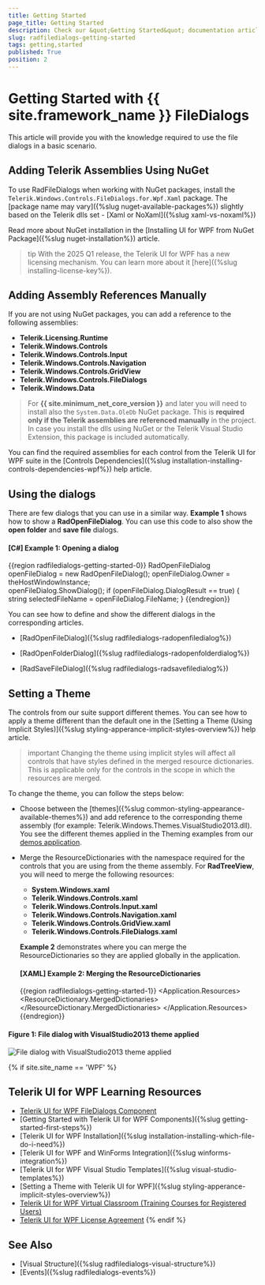 ```yaml
---
title: Getting Started
page_title: Getting Started
description: Check our &quot;Getting Started&quot; documentation article for the RadFileDialogs {{ site.framework_name }} control.
slug: radfiledialogs-getting-started
tags: getting,started
published: True
position: 2
---
```


# Getting Started with {{ site.framework_name }} FileDialogs

This article will provide you with the knowledge required to use the file dialogs in a basic scenario.

## Adding Telerik Assemblies Using NuGet

To use RadFileDialogs when working with NuGet packages, install the `Telerik.Windows.Controls.FileDialogs.for.Wpf.Xaml` package. The [package name may vary]({%slug nuget-available-packages%}) slightly based on the Telerik dlls set - [Xaml or NoXaml]({%slug xaml-vs-noxaml%})

Read more about NuGet installation in the [Installing UI for WPF from NuGet Package]({%slug nuget-installation%}) article.

>tip With the 2025 Q1 release, the Telerik UI for WPF has a new licensing mechanism. You can learn more about it [here]({%slug installing-license-key%}).

## Adding Assembly References Manually

If you are not using NuGet packages, you can add a reference to the following assemblies:

* __Telerik.Licensing.Runtime__
* __Telerik.Windows.Controls__
* __Telerik.Windows.Controls.Input__
* __Telerik.Windows.Controls.Navigation__
* __Telerik.Windows.Controls.GridView__
* __Telerik.Windows.Controls.FileDialogs__
* __Telerik.Windows.Data__

>For __{{ site.minimum_net_core_version }}__ and later you will need to install also the `System.Data.OleDb` NuGet package. This is __required only if the Telerik assemblies are referenced manually__ in the project. In case you install the dlls using NuGet or the Telerik Visual Studio Extension, this package is included automatically.

You can find the required assemblies for each control from the Telerik UI for WPF suite in the [Controls Dependencies]({%slug installation-installing-controls-dependencies-wpf%}) help article.

## Using the dialogs

There are few dialogs that you can use in a similar way. __Example 1__ shows how to show a __RadOpenFileDialog__. You can use this code to also show the __open folder__ and __save file__ dialogs.

#### __[C#] Example 1: Opening a dialog__ 
{{region radfiledialogs-getting-started-0}}
	RadOpenFileDialog openFileDialog = new RadOpenFileDialog();	
	openFileDialog.Owner = theHostWindowInstance;	
	openFileDialog.ShowDialog();
	if (openFileDialog.DialogResult == true)
	{
		string selectedFileName = openFileDialog.FileName;
	}
{{endregion}}

You can see how to define and show the different dialogs in the corresponding articles.

* [RadOpenFileDialog]({%slug radfiledialogs-radopenfiledialog%})

* [RadOpenFolderDialog]({%slug radfiledialogs-radopenfolderdialog%})

* [RadSaveFileDialog]({%slug radfiledialogs-radsavefiledialog%})

## Setting a Theme

The controls from our suite support different themes. You can see how to apply a theme different than the default one in the [Setting a Theme (Using Implicit Styles)]({%slug styling-apperance-implicit-styles-overview%}) help article.

>important Changing the theme using implicit styles will affect all controls that have styles defined in the merged resource dictionaries. This is applicable only for the controls in the scope in which the resources are merged. 

To change the theme, you can follow the steps below:
* Choose between the [themes]({%slug common-styling-appearance-available-themes%}) and add reference to the corresponding theme assembly (for example: Telerik.Windows.Themes.VisualStudio2013.dll). You see the different themes applied in the Theming examples from our [demos application](https://demos.telerik.com/wpf/).

* Merge the ResourceDictionaries with the namespace required for the controls that you are using from the theme assembly. For __RadTreeView__, you will need to merge the following resources:
	* __System.Windows.xaml__
	* __Telerik.Windows.Controls.xaml__
	* __Telerik.Windows.Controls.Input.xaml__
	* __Telerik.Windows.Controls.Navigation.xaml__
	* __Telerik.Windows.Controls.GridView.xaml__
	* __Telerik.Windows.Controls.FileDialogs.xaml__	

	__Example 2__ demonstrates where you can merge the ResourceDictionaries so they are applied globally in the application.
	
	#### __[XAML] Example 2: Merging the ResourceDictionaries__  
	{{region radfiledialogs-getting-started-1}}
		<Application x:Class="MyTestApplication.App"
				 xmlns="http://schemas.microsoft.com/winfx/2006/xaml/presentation"
				 xmlns:x="http://schemas.microsoft.com/winfx/2006/xaml"
				 StartupUri="MainWindow.xaml">
			<Application.Resources>
				<ResourceDictionary>
					<ResourceDictionary.MergedDictionaries>
						<ResourceDictionary Source="/Telerik.Windows.Themes.VisualStudio2013;component/Themes/Telerik.Windows.Controls.xaml" />
						<ResourceDictionary Source="/Telerik.Windows.Themes.VisualStudio2013;component/Themes/Telerik.Windows.Controls.Input.xaml" />
						<ResourceDictionary Source="/Telerik.Windows.Themes.VisualStudio2013;component/Themes/Telerik.Windows.Controls.Navigation.xaml" />
						<ResourceDictionary Source="/Telerik.Windows.Themes.VisualStudio2013;component/Themes/Telerik.Windows.Controls.GridView.xaml" />
						<ResourceDictionary Source="/Telerik.Windows.Themes.VisualStudio2013;component/Themes/Telerik.Windows.Controls.FileDialogs.xaml" />
					</ResourceDictionary.MergedDictionaries>
				</ResourceDictionary>
			</Application.Resources>
		</Application>
	{{endregion}}

#### __Figure 1: File dialog with VisualStudio2013 theme applied__
![File dialog with VisualStudio2013 theme applied](images/radfiledialogs-getting-started-01.png)

{% if site.site_name == 'WPF' %}
## Telerik UI for WPF Learning Resources

* [Telerik UI for WPF FileDialogs Component](https://www.telerik.com/products/wpf/file-dialogs.aspx)
* [Getting Started with Telerik UI for WPF Components]({%slug getting-started-first-steps%})
* [Telerik UI for WPF Installation]({%slug installation-installing-which-file-do-i-need%})
* [Telerik UI for WPF and WinForms Integration]({%slug winforms-integration%})
* [Telerik UI for WPF Visual Studio Templates]({%slug visual-studio-templates%})
* [Setting a Theme with Telerik UI for WPF]({%slug styling-apperance-implicit-styles-overview%})
* [Telerik UI for WPF Virtual Classroom (Training Courses for Registered Users)](https://learn.telerik.com/learn/course/external/view/elearning/16/telerik-ui-for-wpf) 
* [Telerik UI for WPF License Agreement](https://www.telerik.com/purchase/license-agreement/wpf-dlw-s)
{% endif %}

## See Also
* [Visual Structure]({%slug radfiledialogs-visual-structure%})
* [Events]({%slug radfiledialogs-events%})
